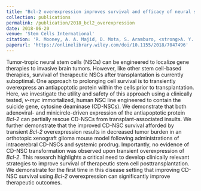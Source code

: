 ```yaml
---
title: "Bcl-2 overexpression improves survival and efficacy of neural stem cell-mediated enzyme prodrug therapy"
collection: publications
permalink: /publication/2018_bcl2_overexpression
date: 2018-06-20
venue: 'Stem Cells International'
citation: 'R. Mooney, A. A. Majid, D. Mota, S. Aramburo, <strong>A. Y. He</strong>, J. Covello-Batalla, D. Machado, J. Gonzaga, L. Flores, and K. S. Aboody. <em>Bcl-2</em> overexpression improves survival and efficacy of neural stem cell-mediated enzyme prodrug therapy. <em>Stem Cells Int.</em> doi:10.1155/2018/7047496.'
paperurl: 'https://onlinelibrary.wiley.com/doi/10.1155/2018/7047496'
---
```


Tumor-tropic neural stem cells (NSCs) can be engineered to localize gene therapies to invasive brain tumors. However, like other stem cell-based therapies, survival of therapeutic NSCs after transplantation is currently suboptimal. One approach to prolonging cell survival is to transiently overexpress an antiapoptotic protein within the cells prior to transplantation. Here, we investigate the utility and safety of this approach using a clinically tested, *v-myc* immortalized, human NSC line engineered to contain the suicide gene, cytosine deaminase (CD-NSCs). We demonstrate that both adenoviral- and minicircle-driven expression of the antiapoptotic protein *Bcl-2* can partially rescue CD-NSCs from transplant-associated insults. We further demonstrate that the improved CD-NSC survival afforded by transient *Bcl-2* overexpression results in decreased tumor burden in an orthotopic xenograft glioma mouse model following administrations of intracerebral CD-NSCs and systemic prodrug. Importantly, no evidence of CD-NSC transformation was observed upon transient overexpression of *Bcl-2*. This research highlights a critical need to develop clinically relevant strategies to improve survival of therapeutic stem cell posttransplantation. We demonstrate for the first time in this disease setting that improving CD-NSC survival using *Bcl-2* overexpression can significantly improve therapeutic outcomes.
